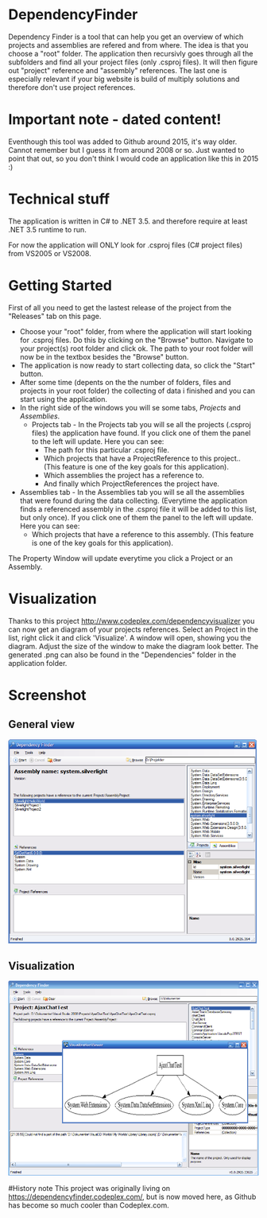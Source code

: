 # DependencyFinder
Dependency Finder is a tool that can help you get an overview of which projects and assemblies are refered and from where.
The idea is that you choose a "root" folder. The application then recursivly goes through all the subfolders and find all your project files (only .csproj files). It will then figure out "project" reference and "assembly" references. The last one is especially relevant if your big website is build of multiply solutions and therefore don't use project references.

# Important note - dated content!
Eventhough this tool was added to Github around 2015, it's way older. Cannot remember but I guess it from around 2008 or so. 
Just wanted to point that out, so you don't think I would code an application like this in 2015 :)

# Technical stuff
The application is written in C# to .NET 3.5. and therefore require at least .NET 3.5 runtime to run.

For now the application will ONLY look for .csproj files (C# project files) from VS2005 or VS2008.


# Getting Started
First of all you need to get the lastest release of the project from the "Releases" tab on this page.

* Choose your "root" folder, from where the application will start looking for .csproj files. Do this by clicking on the "Browse" button. Navigate to your project(s) root folder and click ok. The path to your root folder will now be in the textbox besides the "Browse" button.
* The application is now ready to start collecting data, so click the "Start" button.
* After some time (depents on the the number of folders, files and projects in your root folder) the collecting of data i finished and you can start using the application.
* In the right side of the windows you will se some tabs, *Projects* and *Assemblies*. 
  * Projects tab - In the Projects tab you will se all the projects (.csproj files) the application have found. If you click one of them the panel to the left will update. Here you can see:
    * The path for this particular .csproj file. 
    * Which projects that have a ProjectReference to this project.. (This feature is one of the key goals for this application).
    * Which assemblies the project has a reference to.
    * And finally which ProjectReferences the project have.
* Assemblies tab - In the Assemblies tab you will se all the assemblies that were found during the data collecting. (Everytime the application finds a referenced assembly in the .csproj file it will be added to this list, but only once). If you click one of them the panel to the left will update. Here you can see:
    * Which projects that have a reference to this assembly. (This feature is one of the key goals for this application).

The Property Window will update everytime you click a Project or an Assembly.

# Visualization
Thanks to this project http://www.codeplex.com/dependencyvisualizer you can now get an diagram of your projects references. Select an Project in the list, right click it and click 'Visualize'. A window will open, showing you the diagram. Adjust the size of the window to make the diagram look better. The generated .png can also be found in the "Dependencies" folder in the application folder.

# Screenshot
## General view
![alt text](https://raw.githubusercontent.com/Laumania/DependencyFinder/master/screenshots/DependencyFinder1.png "DependencyFinder Screenshot 01")

## Visualization
![alt text](https://raw.githubusercontent.com/Laumania/DependencyFinder/master/screenshots/DependencyFinder2.png "DependencyFinder Screenshot 02")

#History note
This project was originally living on https://dependencyfinder.codeplex.com/, but is now moved here, as Github has become so much cooler than Codeplex.com.
